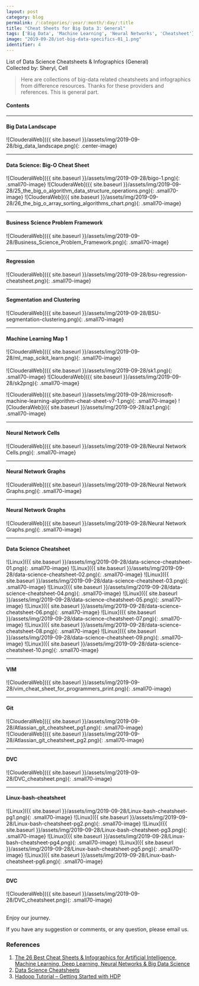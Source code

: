 ```yaml
---
layout: post
category: blog
permalink: /:categories/:year/:month/:day/:title
title: "Cheat Sheets for Big Data 3: General"
tags: ['Big Data', 'Machine Learning', 'Neural Networks', 'Cheatsheet']
image: "2019-09-28/iot-big-data-specifics-01_1.png"
identifier: 4
---
```


List of Data Science Cheatsheets & Infographics (General)
<br>
Collected by: Sheryl, Cell

<!--more-->

<blockquote class="tip">
Here are collections of big-data related cheatsheets and infographics from difference resources. Thanks for these providers and references. This is general part.
</blockquote>

<div class="list-of-contents">
  <h4>Contents</h4>
  <ul></ul>
</div>


<hr class="with-margin">
<h4 class="header" id="general1">Big Data Landscape</h4>

![ClouderaWeb]({{ site.baseurl }}/assets/img/2019-09-28/big_data_landscape.png){: .center-image}


<hr class="with-margin">
<h4 class="header" id="genera2">Data Science: Big-O Cheat Sheet</h4>

![ClouderaWeb]({{ site.baseurl }}/assets/img/2019-09-28/bigo-1.png){: .small70-image}
![ClouderaWeb]({{ site.baseurl }}/assets/img/2019-09-28/25_the_big_o_algorithm_data_structure_operations.png){: .small70-image}
![ClouderaWeb]({{ site.baseurl }}/assets/img/2019-09-28/26_the_big_o_array_sorting_algorithms_chart.png){: .small70-image}




<hr class="with-margin">
<h4 class="header" id="general3">Business Science Problem Framework</h4>

![ClouderaWeb]({{ site.baseurl }}/assets/img/2019-09-28/Business_Science_Problem_Framework.png){: .small70-image}


<hr class="with-margin">
<h4 class="header" id="general4">Regression</h4>

![ClouderaWeb]({{ site.baseurl }}/assets/img/2019-09-28/bsu-regression-cheatsheet.png){: .small70-image}

<hr class="with-margin">
<h4 class="header" id="general5">Segmentation and Clustering</h4>

![ClouderaWeb]({{ site.baseurl }}/assets/img/2019-09-28/BSU-segmentation-clustering.png){: .small70-image}


<hr class="with-margin">
<h4 class="header" id="general6">Machine Learning Map 1</h4>

![ClouderaWeb]({{ site.baseurl }}/assets/img/2019-09-28/ml_map_scikit_learn.png){: .small70-image}
<br></br>
![ClouderaWeb]({{ site.baseurl }}/assets/img/2019-09-28/sk1.png){: .small70-image}
![ClouderaWeb]({{ site.baseurl }}/assets/img/2019-09-28/sk2png){: .small70-image}

![ClouderaWeb]({{ site.baseurl }}/assets/img/2019-09-28/microsoft-machine-learning-algorithm-cheat-sheet-v7-1.png){: .small70-image}
![ClouderaWeb]({{ site.baseurl }}/assets/img/2019-09-28/az1.png){: .small70-image}

<hr class="with-margin">
<h4 class="header" id="general7">Neural Network Cells</h4>

![ClouderaWeb]({{ site.baseurl }}/assets/img/2019-09-28/Neural Network Cells.png){: .small70-image}


<hr class="with-margin">
<h4 class="header" id="general8">Neural Network Graphs</h4>

![ClouderaWeb]({{ site.baseurl }}/assets/img/2019-09-28/Neural Network Graphs.png){: .small70-image}

<hr class="with-margin">
<h4 class="header" id="general9">Neural Network Graphs</h4>

![ClouderaWeb]({{ site.baseurl }}/assets/img/2019-09-28/Neural Network Graphs.png){: .small70-image}

<hr class="with-margin">
<h4 class="header" id="general10">Data Science Cheatsheet </h4>

![Linux]({{ site.baseurl }}/assets/img/2019-09-28/data-science-cheatsheet-01.png){: .small70-image}
![Linux]({{ site.baseurl }}/assets/img/2019-09-28/data-science-cheatsheet-02.png){: .small70-image}
![Linux]({{ site.baseurl }}/assets/img/2019-09-28/data-science-cheatsheet-03.png){: .small70-image}
![Linux]({{ site.baseurl }}/assets/img/2019-09-28/data-science-cheatsheet-04.png){: .small70-image}
![Linux]({{ site.baseurl }}/assets/img/2019-09-28/data-science-cheatsheet-05.png){: .small70-image}
![Linux]({{ site.baseurl }}/assets/img/2019-09-28/data-science-cheatsheet-06.png){: .small70-image}
![Linux]({{ site.baseurl }}/assets/img/2019-09-28/data-science-cheatsheet-07.png){: .small70-image}
![Linux]({{ site.baseurl }}/assets/img/2019-09-28/data-science-cheatsheet-08.png){: .small70-image}
![Linux]({{ site.baseurl }}/assets/img/2019-09-28/data-science-cheatsheet-09.png){: .small70-image}
![Linux]({{ site.baseurl }}/assets/img/2019-09-28/data-science-cheatsheet-10.png){: .small70-image}

<hr class="with-margin">
<h4 class="header" id="general11">VIM</h4>

![ClouderaWeb]({{ site.baseurl }}/assets/img/2019-09-28/vim_cheat_sheet_for_programmers_print.png){: .small70-image}


<hr class="with-margin">
<h4 class="header" id="general12">Git </h4>

![ClouderaWeb]({{ site.baseurl }}/assets/img/2019-09-28/Atlassian_git_cheatsheet_pg1.png){: .small70-image}
<br>
![ClouderaWeb]({{ site.baseurl }}/assets/img/2019-09-28/Atlassian_git_cheatsheet_pg2.png){: .small70-image}

<hr class="with-margin">
<h4 class="header" id="general13">DVC</h4>

![ClouderaWeb]({{ site.baseurl }}/assets/img/2019-09-28/DVC_cheatsheet.png){: .small70-image}


<hr class="with-margin">
<h4 class="header" id="general14">Linux-bash-cheatsheet</h4>

![Linux]({{ site.baseurl }}/assets/img/2019-09-28/Linux-bash-cheatsheet-pg1.png){: .small70-image}
![Linux]({{ site.baseurl }}/assets/img/2019-09-28/Linux-bash-cheatsheet-pg2.png){: .small70-image}
![Linux]({{ site.baseurl }}/assets/img/2019-09-28/Linux-bash-cheatsheet-pg3.png){: .small70-image}
![Linux]({{ site.baseurl }}/assets/img/2019-09-28/Linux-bash-cheatsheet-pg4.png){: .small70-image}
![Linux]({{ site.baseurl }}/assets/img/2019-09-28/Linux-bash-cheatsheet-pg5.png){: .small70-image}
![Linux]({{ site.baseurl }}/assets/img/2019-09-28/Linux-bash-cheatsheet-pg6.png){: .small70-image}

<hr class="with-margin">
<h4 class="header" id="general15">DVC</h4>

![ClouderaWeb]({{ site.baseurl }}/assets/img/2019-09-28/DVC_cheatsheet.png){: .small70-image}


<br>
Enjoy our journey. 

If you have any suggestion or comments, or any question, please email us.


### References

<ol>
  <li><a href="https://mattybv3.wordpress.com/2018/09/13/the-26-best-cheat-sheets-infographics-for-artificial-intelligence-ai-machine-learning-ml-deep-learning-neural-networks-big-data-science/">The 26 Best Cheat Sheets & Infographics for Artificial Intelligence, Machine Learning, Deep Learning, Neural Networks & Big Data Science</a></li>
  <li><a href="https://github.com/FavioVazquez/ds-cheatsheets">Data Science Cheatsheets</a></li>
  <li><a href="https://hortonworks.com/apache/hadoop/">Hadoop Tutorial – Getting Started with HDP</a></li>
</ol>
